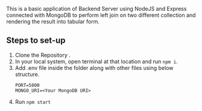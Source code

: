 This is a basic application of Backend Server using NodeJS and Express connected with MongoDB to perform left join on two different collection and rendering the result into tabular form. 

## Steps to set-up
1. Clone the Repository .
2. In your local system, open terminal at that location and run ``` npm i ```.
3. Add .env file inside the folder along with other files using below structure.
    ```
    PORT=5000
    MONGO_URI=<Your MongoDB URI>
    
    ```
4. Run ``` npm start ```


